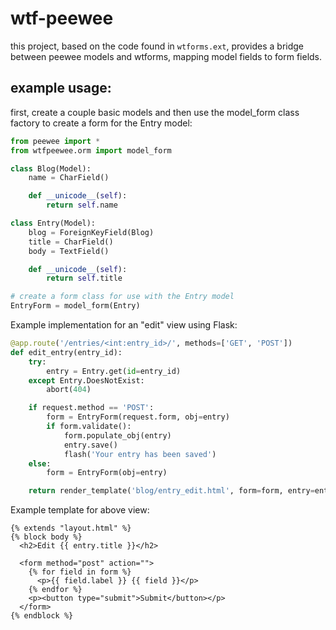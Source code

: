 # wtf-peewee

this project, based on the code found in ``wtforms.ext``, provides a bridge
between peewee models and wtforms, mapping model fields to form fields.

## example usage:

first, create a couple basic models and then use the model_form class factory
to create a form for the Entry model:
```python
from peewee import *
from wtfpeewee.orm import model_form

class Blog(Model):
    name = CharField()

    def __unicode__(self):
        return self.name

class Entry(Model):
    blog = ForeignKeyField(Blog)
    title = CharField()
    body = TextField()

    def __unicode__(self):
        return self.title

# create a form class for use with the Entry model
EntryForm = model_form(Entry)
```

Example implementation for an "edit" view using Flask:

```python
@app.route('/entries/<int:entry_id>/', methods=['GET', 'POST'])
def edit_entry(entry_id):
    try:
        entry = Entry.get(id=entry_id)
    except Entry.DoesNotExist:
        abort(404)

    if request.method == 'POST':
        form = EntryForm(request.form, obj=entry)
        if form.validate():
            form.populate_obj(entry)
            entry.save()
            flash('Your entry has been saved')
    else:
        form = EntryForm(obj=entry)

    return render_template('blog/entry_edit.html', form=form, entry=entry)
```
Example template for above view:
```jinja
{% extends "layout.html" %}
{% block body %}
  <h2>Edit {{ entry.title }}</h2>

  <form method="post" action="">
    {% for field in form %}
      <p>{{ field.label }} {{ field }}</p>
    {% endfor %}
    <p><button type="submit">Submit</button></p>
  </form>
{% endblock %}
```
